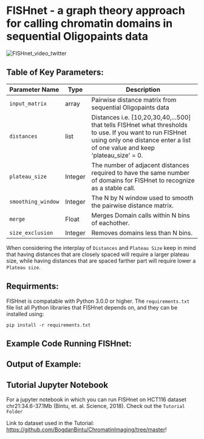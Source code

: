 # FISHnet - a graph theory approach for calling chromatin domains in sequential Oligopaints data

![FISHnet_video_twitter](https://github.com/user-attachments/assets/e5f2aff0-ad25-4568-83d6-3082c8dc7f60)


## Table of Key Parameters:

| Parameter Name  | Type | Description |
| ------------- | ------------- |  ------------- |
| `input_matrix`| array | Pairwise distance matrix from sequential Oligopaints data |
| `distances`  |  list | Distances i.e. [10,20,30,40,...500] that tells FISHnet what thresholds to use. If you want to run FISHnet using only one distance enter a list of one value and keep 'plateau_size' = 0.|
| `plateau_size` | Integer  | The number of adjacent distances required to have the same number of domains for FISHnet to recognize as a stable call. |
| `smoothing_window`  | Integer  |  The N by N window used to smooth the pairwise distance matrix.  |
| `merge`  |  Float | Merges Domain calls within N bins of eachother.   |
| `size_exclusion`  | Integer | Removes domains less than N bins. |

When considering the interplay of `Distances` and `Plateau Size` keep in mind that having distances that are closely spaced will require a larger plateau size, while having distances that are spaced farther part will require lower a `Plateau size`.


## Requirments:

FISHnet is compatable with Python 3.0.0 or higher. The `requirements.txt` file list all Python libraries that FISHnet depends on, and they can be installed using:

```
pip install -r requirements.txt
```


## Example Code Running FISHnet:




## Output of Example:




## Tutorial Jupyter Notebook

For a jupyter notebook in which you can run FISHnet on HCT116 dataset chr21:34.6-37.1Mb (Bintu, et. al. Science, 2018). Check out the `Tutorial Folder`


 Link to dataset used in the Tutorial: https://github.com/BogdanBintu/ChromatinImaging/tree/master!

